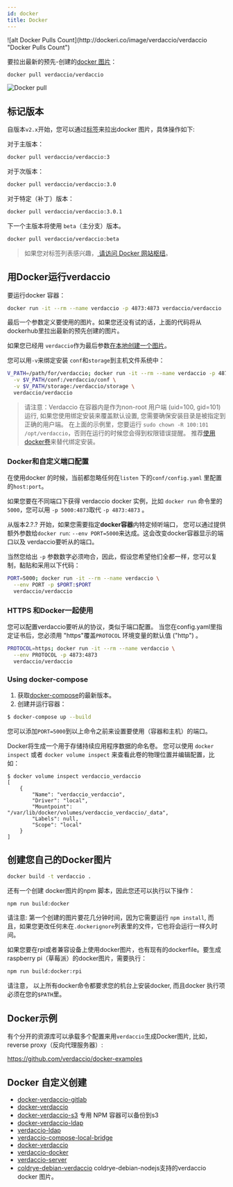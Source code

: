 ```yaml
---
id: docker
title: Docker
---
```

<div class="docker-count">
  ![alt Docker Pulls Count](http://dockeri.co/image/verdaccio/verdaccio "Docker Pulls Count")
</div>

要拉出最新的预先-创建的[docker 图片](https://hub.docker.com/r/verdaccio/verdaccio/)：

```bash
docker pull verdaccio/verdaccio
```

![Docker pull](/svg/docker_verdaccio.gif)

## 标记版本

自版本`v2.x`开始，您可以通过[标签](https://hub.docker.com/r/verdaccio/verdaccio/tags/)来拉出docker 图片，具体操作如下:

对于主版本：

```bash
docker pull verdaccio/verdaccio:3
```

对于次版本：

```bash
docker pull verdaccio/verdaccio:3.0
```

对于特定（补丁）版本：

```bash
docker pull verdaccio/verdaccio:3.0.1
```

下一个主版本将使用 `beta`（主分支）版本。

```bash
docker pull verdaccio/verdaccio:beta
```

> 如果您对标签列表感兴趣，[ 请访问 Docker 网站枢纽](https://hub.docker.com/r/verdaccio/verdaccio/tags/)。

## 用Docker运行verdaccio

要运行docker 容器：

```bash
docker run -it --rm --name verdaccio -p 4873:4873 verdaccio/verdaccio
```

最后一个参数定义要使用的图片。如果您还没有试的话，上面的代码将从dockerhub里拉出最新的预先创建的图片。

如果您已经用 `verdaccio`作为最后参数[在本地创建一个图片](#build-your-own-docker-image)。

您可以用`-v`来绑定安装 `conf`和`storage`到主机文件系统中：

```bash
V_PATH=/path/for/verdaccio; docker run -it --rm --name verdaccio -p 4873:4873 \
  -v $V_PATH/conf:/verdaccio/conf \
  -v $V_PATH/storage:/verdaccio/storage \
  verdaccio/verdaccio
```

> 请注意：Verdaccio 在容器内是作为non-root 用户端 (uid=100, gid=101) 运行, 如果您使用绑定安装来覆盖默认设置, 您需要确保安装目录是被指定到正确的用户端。 在上面的示例里，您要运行 `sudo chown -R 100:101 /opt/verdaccio`，否则在运行的时候您会得到权限错误提醒。 推荐[使用docker卷](https://docs.docker.com/storage/volumes/)来替代绑定安装。

### Docker和自定义端口配置

在使用docker 的时候，当前都忽略任何在`listen` 下的`conf/config.yaml` 里配置的`host:port`。

如果您要在不同端口下获得 verdaccio docker 实例，比如 `docker run` 命令里的`5000`，您可以用 `-p 5000:4873`取代 `-p 4873:4873` 。

从版本2.?.? 开始，如果您需要指定**docker容器**内特定倾听端口， 您可以通过提供额外参数给`docker run`: `--env PORT=5000`来达成。这会改变docker容器显示的端口以及 verdaccio要听从的端口。

当然您给出 `-p` 参数数字必须吻合，因此，假设您希望他们全都一样，您可以复制，黏贴和采用以下代码：

```bash
PORT=5000; docker run -it --rm --name verdaccio \
  --env PORT -p $PORT:$PORT
  verdaccio/verdaccio
```

### HTTPS 和Docker一起使用

您可以配置verdaccio要听从的协议，类似于端口配置。 当您在config.yaml里指定证书后，您必须用 "https"覆盖`PROTOCOL` 环境变量的默认值 ("http") 。

```bash
PROTOCOL=https; docker run -it --rm --name verdaccio \
  --env PROTOCOL -p 4873:4873
  verdaccio/verdaccio
```

### Using docker-compose

1. 获取[docker-compose](https://github.com/docker/compose)的最新版本。
2. 创建并运行容器：

```bash
$ docker-compose up --build
```

您可以添加`PORT=5000`到以上命令之前来设置要使用（容器和主机）的端口。

Docker将生成一个用于存储持续应用程序数据的命名卷。 您可以使用 `docker inspect` 或者 `docker volume inspect` 来查看此卷的物理位置并编辑配置，比如：

    $ docker volume inspect verdaccio_verdaccio
    [
        {
            "Name": "verdaccio_verdaccio",
            "Driver": "local",
            "Mountpoint": "/var/lib/docker/volumes/verdaccio_verdaccio/_data",
            "Labels": null,
            "Scope": "local"
        }
    ]
    
    

## 创建您自己的Docker图片

```bash
docker build -t verdaccio .
```

还有一个创建 docker图片的npm 脚本，因此您还可以执行以下操作：

```bash
npm run build:docker
```

请注意: 第一个创建的图片要花几分钟时间，因为它需要运行 `npm install`, 而且，如果您更改任何未在`.dockerignore`列表里的文件，它也将会运行一样久时间。

如果您要在rpi或者兼容设备上使用docker图片，也有现有的dockerfile。要生成raspberry pi（草莓派）的docker图片，需要执行：

```bash
npm run build:docker:rpi
```

请注意， 以上所有docker命令都要求您的机台上安装docker, 而且docker 执行项必须在您的`$PATH`里。

## Docker示例

有个分开的资源库可以承载多个配置来用`verdaccio`生成Docker图片, 比如，reverse proxy（反向代理服务器）:

<https://github.com/verdaccio/docker-examples>

## Docker 自定义创建

* [docker-verdaccio-gitlab](https://github.com/snics/docker-verdaccio-gitlab)
* [docker-verdaccio](https://github.com/deployable/docker-verdaccio)
* [docker-verdaccio-s3](https://github.com/asynchrony/docker-verdaccio-s3) 专用 NPM 容器可以备份到s3
* [docker-verdaccio-ldap](https://github.com/snadn/docker-verdaccio-ldap)
* [verdaccio-ldap](https://github.com/nathantreid/verdaccio-ldap)
* [verdaccio-compose-local-bridge](https://github.com/shingtoli/verdaccio-compose-local-bridge)
* [docker-verdaccio](https://github.com/Global-Solutions/docker-verdaccio)
* [verdaccio-docker](https://github.com/idahobean/verdaccio-docker)
* [verdaccio-server](https://github.com/andru255/verdaccio-server)
* [coldrye-debian-verdaccio](https://github.com/coldrye-docker/coldrye-debian-verdaccio) coldrye-debian-nodejs支持的verdaccio docker 图片。